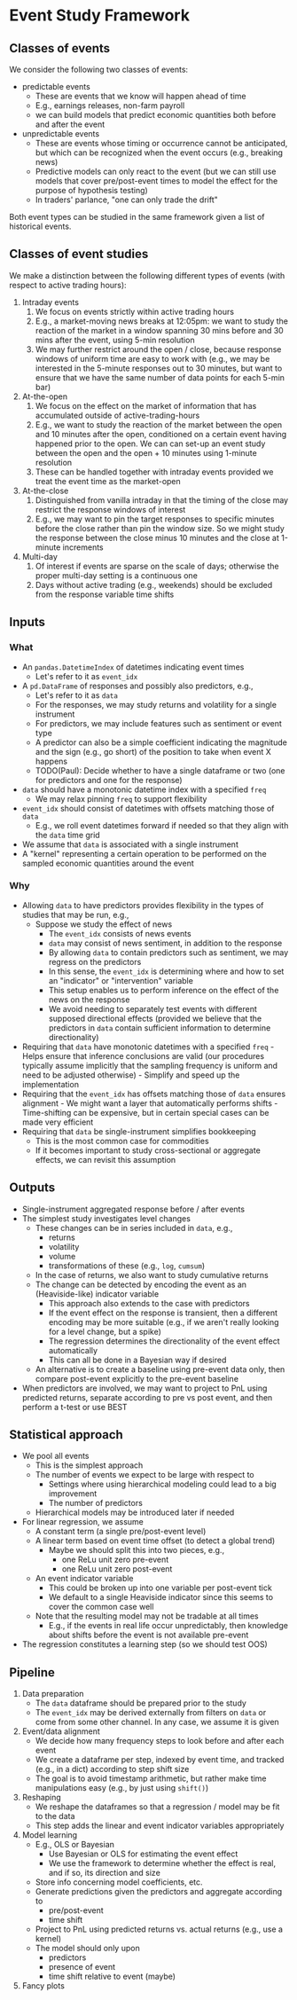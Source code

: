 # Event Study Framework

## Classes of events

We consider the following two classes of events:

-   predictable events
    -   These are events that we know will happen ahead of time
    -   E.g., earnings releases, non-farm payroll
    -   we can build models that predict economic quantities both before and
        after the event
-   unpredictable events
    -   These are events whose timing or occurrence cannot be anticipated, but
        which can be recognized when the event occurs (e.g., breaking news)
    -   Predictive models can only react to the event (but we can still use
        models that cover pre/post-event times to model the effect for the
        purpose of hypothesis testing)
    -   In traders' parlance, "one can only trade the drift"

Both event types can be studied in the same framework given a list of
historical events.

## Classes of event studies

We make a distinction between the following different types of events (with
respect to active trading hours):

1.  Intraday events
    1.  We focus on events strictly within active trading hours
    1.  E.g., a market-moving news breaks at 12:05pm: we want to study the
        reaction of the market in a window spanning 30 mins before and
        30 mins after the event, using 5-min resolution
    1.  We may further restrict around the open / close, because response
        windows of uniform time are easy to work with (e.g., we may be
        interested in the 5-minute responses out to 30 minutes, but want to
        ensure that we have the same number of data points for each 5-min
        bar) 
1.  At-the-open
    1.  We focus on the effect on the market of information that has
        accumulated outside of active-trading-hours
    1.  E.g., we want to study the reaction of the market between the open and
        10 minutes after the open, conditioned on a certain event having
        happened prior to the open. We can can set-up an event study between
        the open and the open + 10 minutes using 1-minute resolution
    1.  These can be handled together with intraday events provided we treat
        the event time as the market-open
1.  At-the-close
    1.  Distinguished from vanilla intraday in that the timing of the close
        may restrict the response windows of interest
    1.  E.g., we may want to pin the target responses to specific minutes
        before the close rather than pin the window size. So we might study
        the response between the close minus 10 minutes and the close at
        1-minute increments
1.  Multi-day
    1.  Of interest if events are sparse on the scale of days; otherwise the
        proper multi-day setting is a continuous one
    1.  Days without active trading (e.g., weekends) should be excluded from
        the response variable time shifts

## Inputs

### What

-   An `pandas.DatetimeIndex` of datetimes indicating event times
    -   Let's refer to it as `event_idx` 
-   A `pd.DataFrame` of responses and possibly also predictors, e.g.,
    -   Let's refer to it as `data`
    -   For the responses, we may study returns and volatility for a single
        instrument
    -   For predictors, we may include features such as sentiment or event type
    -   A predictor can also be a simple coefficient indicating the magnitude
        and the sign (e.g., go short) of the position to take when event X
        happens
    -   TODO(Paul): Decide whether to have a single dataframe or two (one for
            predictors and one for the response)
-   `data` should have a monotonic datetime index with a specified `freq`
    -   We may relax pinning `freq` to support flexibility
-   `event_idx` should consist of datetimes with offsets matching those of
    `data`
    -   E.g., we roll event datetimes forward if needed so that they align
        with the `data` time grid
-   We assume that `data` is associated with a single instrument
-   A "kernel" representing a certain operation to be performed on the
    sampled economic quantities around the event

### Why

-   Allowing `data` to have predictors provides flexibility in the types of
    studies that may be run, e.g.,
    -   Suppose we study the effect of news
        -   The `event_idx` consists of news events
        -   `data` may consist of news sentiment, in addition to the response
        -   By allowing `data` to contain predictors such as sentiment, we may
            regress on the predictors
        -   In this sense, the `event_idx` is determining where and how to set
            an "indicator" or "intervention" variable
        -   This setup enables us to perform inference on the effect of the
            news on the response
        -   We avoid needing to separately test events with different supposed
            directional effects (provided we believe that the predictors in
            `data` contain sufficient information to determine directionality)
-   Requiring that `data` have monotonic datetimes with a specified `freq`
        -   Helps ensure that inference conclusions are valid (our procedures
            typically assume implicitly that the sampling frequency is
            uniform and need to be adjusted otherwise)
        -   Simplify and speed up the implementation
-   Requiring that the `event_idx` has offsets matching those of `data` ensures
    alignment
        -   We might want a layer that automatically performs shifts
        -   Time-shifting can be expensive, but in certain special cases can be
            made very efficient 
-   Requiring that `data` be single-instrument simplifies bookkeeping
    -   This is the most common case for commodities
    -   If it becomes important to study cross-sectional or aggregate effects,
        we can revisit this assumption
    
## Outputs

-   Single-instrument aggregated response before / after events
-   The simplest study investigates level changes
    -   These changes can be in series included in `data`, e.g.,
        -   returns
        -   volatility
        -   volume
        -   transformations of these (e.g., `log`, `cumsum`)
    -   In the case of returns, we also want to study cumulative returns 
    -   The change can be detected by encoding the event as an (Heaviside-like)
        indicator variable
        -   This approach also extends to the case with predictors
        -   If the event effect on the response is transient, then a different
            encoding may be more suitable (e.g., if we aren't really looking
            for a level change, but a spike)
        -   The regression determines the directionality of the event effect
            automatically
        -   This can all be done in a Bayesian way if desired
    -   An alternative is to create a baseline using pre-event data only, then
        compare post-event explicitly to the pre-event baseline
-   When predictors are involved, we may want to project to PnL using predicted
    returns, separate according to pre vs post event, and then perform a t-test
    or use BEST

## Statistical approach

-   We pool all events
    -   This is the simplest approach
    -   The number of events we expect to be large with respect to
        -   Settings where using hierarchical modeling could lead to a big
            improvement 
        -   The number of predictors 
    -   Hierarchical models may be introduced later if needed
-   For linear regression, we assume
    -   A constant term (a single pre/post-event level)
    -   A linear term based on event time offset (to detect a global trend)
        -   Maybe we should split this into two pieces, e.g.,
            - one ReLu unit zero pre-event
            - one ReLu unit zero post-event
    -   An event indicator variable
        -   This could be broken up into one variable per post-event tick
        -   We default to a single Heaviside indicator since this seems to
            cover the common case well
    -   Note that the resulting model may not be tradable at all times
        -   E.g., if the events in real life occur unpredictably, then
            knowledge about shifts before the event is not available
            pre-event 
-   The regression constitutes a learning step (so we should test OOS)

## Pipeline

1.  Data preparation
    -   The `data` dataframe should be prepared prior to the study
    -   The `event_idx` may be derived externally from filters on `data` or
        come from some other channel. In any case, we assume it is given
1.  Event/data alignment
    -   We decide how many frequency steps to look before and after each event
    -   We create a dataframe per step, indexed by event time, and tracked
        (e.g., in a dict) according to step shift size
    -   The goal is to avoid timestamp arithmetic, but rather make time
        manipulations easy (e.g., by just using `shift()`)
1.  Reshaping
    -   We reshape the dataframes so that a regression / model may be fit to
        the data
    -   This step adds the linear and event indicator variables appropriately
1.  Model learning
    -   E.g., OLS or Bayesian
        -   Use Bayesian or OLS for estimating the event effect
        -   We use the framework to determine whether the effect is real, and
            if so, its direction and size
    -   Store info concerning model coefficients, etc.
    -   Generate predictions given the predictors and aggregate according to
        -   pre/post-event
        -   time shift
    -   Project to PnL using predicted returns vs. actual returns (e.g., use a
        kernel)
    -   The model should only upon
        -   predictors
        -   presence of event
        -   time shift relative to event (maybe)
1.  Fancy plots
